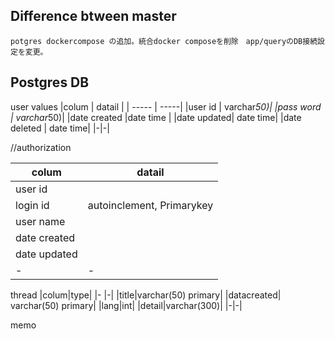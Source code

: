 ## Difference btween master

    potgres dockercompose の追加。統合docker composeを削除　app/queryのDB接続設定を変更。

## Postgres DB

user values
|colum | datail |
| ----- | -----|
|user id | varchar*50)|
|pass word | varchar*50)|
|date created |date time |
|date updated| date time|
|date deleted | date time|
|-|-|

//authorization

| colum        | datail                    |
| ------------ | ------------------------- |
| user id      |                           |
| login id     | autoinclement, Primarykey |
| user name    |                           |
| date created |                           |
| date updated |                           |
| -            | -                         |

thread
|colum|type|
|- |-|
|title|varchar(50) primary|
|datacreated| varchar(50) primary|
|lang|int|
|detail|varchar(300)|
|-|-|

memo
